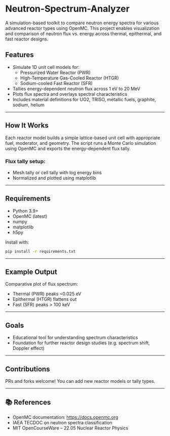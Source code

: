 # Neutron-Spectrum-Analyzer
A simulation-based toolkit to compare neutron energy spectra for various advanced reactor types using OpenMC. This project enables visualization and comparison of neutron flux vs. energy across thermal, epithermal, and fast reactor designs.

## Features

- Simulate 1D unit cell models for:
  - Pressurized Water Reactor (PWR)
  - High-Temperature Gas-Cooled Reactor (HTGR)
  - Sodium-cooled Fast Reactor (SFR)
- Tallies energy-dependent neutron flux across 1 eV to 20 MeV
- Plots flux spectra and overlays spectral characteristics
- Includes material definitions for UO2, TRISO, metallic fuels, graphite, sodium, helium

---

## How It Works

Each reactor model builds a simple lattice-based unit cell with appropriate fuel, moderator, and geometry.
The script runs a Monte Carlo simulation using OpenMC and exports the energy-dependent flux tally.

### Flux tally setup:
- Mesh tally or cell tally with log energy bins
- Normalized and plotted using matplotlib

---

## Requirements

- Python 3.9+
- OpenMC (latest)
- numpy
- matplotlib
- h5py

Install with:
```bash
pip install -r requirements.txt
```

---

## Example Output

Comparative plot of flux spectrum:
- Thermal (PWR) peaks ~0.025 eV
- Epithermal (HTGR) flattens out
- Fast (SFR) peaks > 100 keV

---

## Goals

- Educational tool for understanding spectrum characteristics
- Foundation for further reactor design studies (e.g. spectrum shift, Doppler effect)

---

## Contributions
PRs and forks welcome! You can add new reactor models or tally types.

---

## 📚 References
- OpenMC documentation: https://docs.openmc.org
- IAEA TECDOC on neutron spectra classification
- MIT OpenCourseWare – 22.05 Nuclear Reactor Physics
